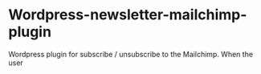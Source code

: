 # Wordpress-newsletter-mailchimp-plugin
Wordpress plugin for subscribe / unsubscribe to the Mailchimp. When the user 
